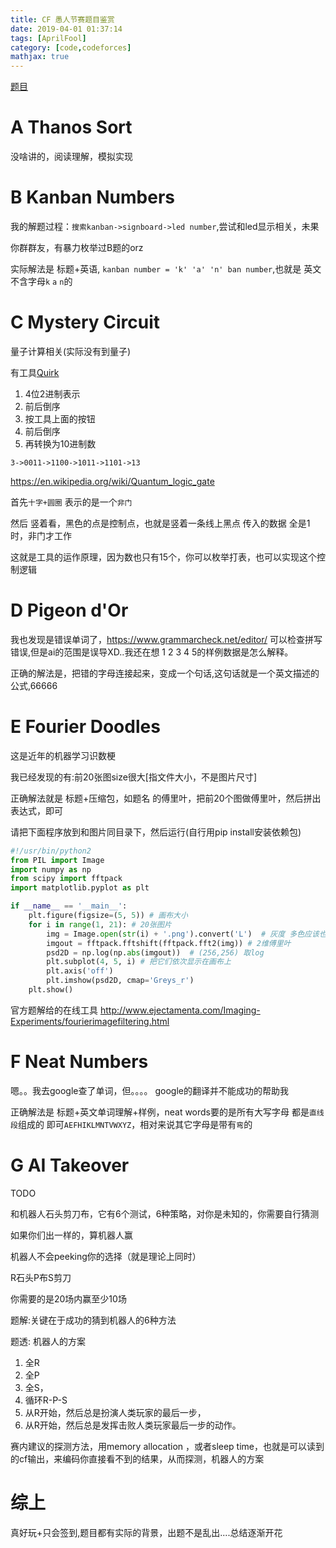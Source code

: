 ```yaml
---
title: CF 愚人节赛题目鉴赏
date: 2019-04-01 01:37:14
tags: [AprilFool]
category: [code,codeforces]
mathjax: true
---
```


[题目](https://codeforces.com/contest/1145/problems)

# A Thanos Sort

没啥讲的，阅读理解，模拟实现

# B Kanban Numbers

我的解题过程：`搜索kanban->signboard->led number`,尝试和led显示相关，未果

你群群友，有暴力枚举过B题的orz

实际解法是 标题+英语, `kanban number = 'k' 'a' 'n' ban number`,也就是 英文不含字母`k` `a` `n`的

# C Mystery Circuit

量子计算相关(实际没有到量子)

有工具[Quirk](https://algassert.com/quirk)

1) 4位2进制表示
2) 前后倒序
3) 按工具上面的按钮
4) 前后倒序
5) 再转换为10进制数

`3->0011->1100->1011->1101->13`

https://en.wikipedia.org/wiki/Quantum_logic_gate

首先`十字+圆圈` 表示的是一个`非门`

然后 竖着看，黑色的点是控制点，也就是竖着一条线上黑点 传入的数据 全是1时，非门才工作

这就是工具的运作原理，因为数也只有15个，你可以枚举打表，也可以实现这个控制逻辑

# D Pigeon d'Or

我也发现是错误单词了，https://www.grammarcheck.net/editor/ 可以检查拼写错误,但是ai的范围是误导XD..我还在想 1 2 3 4 5的样例数据是怎么解释。

正确的解法是，把错的字母连接起来，变成一个句话,这句话就是一个英文描述的公式,66666

# E Fourier Doodles

这是近年的机器学习识数梗

我已经发现的有:前20张图size很大[指文件大小，不是图片尺寸]

正确解法就是 标题+压缩包，如题名 的傅里叶，把前20个图做傅里叶，然后拼出表达式，即可

请把下面程序放到和图片同目录下，然后运行(自行用pip install安装依赖包)

```python
#!/usr/bin/python2
from PIL import Image
import numpy as np
from scipy import fftpack
import matplotlib.pyplot as plt

if __name__ == '__main__':
    plt.figure(figsize=(5, 5)) # 画布大小
    for i in range(1, 21): # 20张图片
        img = Image.open(str(i) + '.png').convert('L')  # 灰度 多色应该也可以，但是还要加更多处理
        imgout = fftpack.fftshift(fftpack.fft2(img)) # 2维傅里叶
        psd2D = np.log(np.abs(imgout))  # (256,256) 取log
        plt.subplot(4, 5, i) # 把它们依次显示在画布上
        plt.axis('off')
        plt.imshow(psd2D, cmap='Greys_r')
    plt.show()
```

官方题解给的在线工具 http://www.ejectamenta.com/Imaging-Experiments/fourierimagefiltering.html

# F Neat Numbers

嗯。。我去google查了单词，但。。。。 google的翻译并不能成功的帮助我

正确解法是 标题+英文单词理解+样例，neat words要的是所有大写字母 都是`直线段`组成的 即可`AEFHIKLMNTVWXYZ`，相对来说其它字母是带有`弯`的

# G AI Takeover

TODO

和机器人石头剪刀布，它有6个测试，6种策略，对你是未知的，你需要自行猜测

如果你们出一样的，算机器人赢

机器人不会peeking你的选择（就是理论上同时）

R石头P布S剪刀

你需要的是20场内赢至少10场

题解:关键在于成功的猜到机器人的6种方法

题透: 机器人的方案

1. 全R
2. 全P
3. 全S，
4. 循环R-P-S
5. 从R开始，然后总是扮演人类玩家的最后一步，
6. 从R开始，然后总是发挥击败人类玩家最后一步的动作。

赛内建议的探测方法，用memory allocation ，或者sleep time，也就是可以读到的cf输出，来编码你直接看不到的结果，从而探测，机器人的方案

# 综上

真好玩+只会签到,题目都有实际的背景，出题不是乱出....总结逐渐开花
